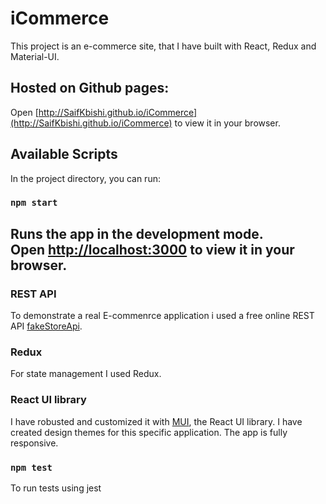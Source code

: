 # iCommerce

This project is an e-commerce site, that I have built with React, Redux and Material-UI.

## Hosted on Github pages: 
Open [http://SaifKbishi.github.io/iCommerce](http://SaifKbishi.github.io/iCommerce) to view it in your browser.


## Available Scripts

In the project directory, you can run:

### `npm start`

Runs the app in the development mode.\
Open [http://localhost:3000](http://localhost:3000) to view it in your browser.
---------------------------------------------

### REST API
To demonstrate a real E-commenrce application i used a free online REST API [fakeStoreApi](https://fakestoreapi.com/).

### Redux  
For state management I used Redux.  

### React UI library
I have robusted and customized it with [MUI](https://mui.com/), the React UI library.
I have created design themes for this specific application.
The app is fully responsive.

### `npm test`
To run tests using jest
